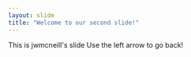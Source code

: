 ```yaml
---
layout: slide
title: "Welcome to our second slide!"
---
```

This is jwmcneill's slide
Use the left arrow to go back!